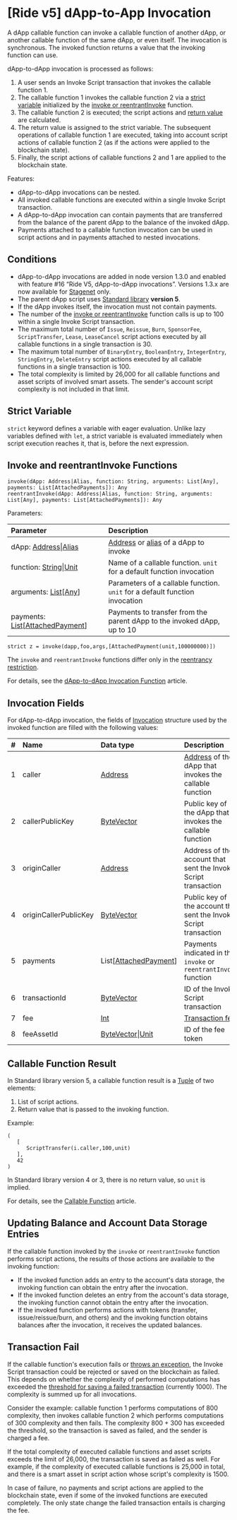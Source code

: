 # [Ride v5] dApp-to-App Invocation

A dApp callable function can invoke a callable function of another dApp, or another callable function of the same dApp, or even itself. The invocation is synchronous. The invoked function returns a value that the invoking function can use.

dApp-to-dApp invocation is processed as follows:

1. A user sends an Invoke Script transaction that invokes the callable function 1.
2. The callable function 1 invokes the callable function 2 via a [strict variable](#strict-variable) initialized by the [invoke or reentrantInvoke](#invoke) function.
3. The callable function 2 is executed; the script actions and [return value](#callable-function-result) are calculated.
4. The return value is assigned to the strict variable. The subsequent operations of callable function 1 are executed, taking into account script actions of callable function 2 (as if the actions were applied to the blockchain state).
5. Finally, the script actions of callable functions 2 and 1 are applied to the blockchain state.

Features:

* dApp-to-dApp invocations can be nested.
* All invoked callable functions are executed within a single Invoke Script transaction.
* A dApp-to-dApp invocation can contain payments that are transferred from the balance of the parent dApp to the balance of the invoked dApp.
* Payments attached to a callable function invocation can be used in script actions and in payments attached to nested invocations.

## Conditions

* dApp-to-dApp invocations are added in node version 1.3.0 and enabled with feature #16 “Ride V5, dApp-to-dApp invocations”. Versions 1.3.x are now available for [Stagenet](/en/blockchain/blockchain-network/) only.
* The parent dApp script uses [Standard library](/en/ride/script/standard-library) **version 5**.
* If the dApp invokes itself, the invocation must not contain payments.
* The number of the [invoke or reentrantInvoke](#invoke) function calls is up to 100 within a single Invoke Script transaction.
* The maximum total number of `Issue`, `Reissue`, `Burn`, `SponsorFee`, `ScriptTransfer`, `Lease`, `LeaseCancel` script actions executed by all callable functions in a single transaction is 30.
* The maximum total number of `BinaryEntry`, `BooleanEntry`, `IntegerEntry`, `StringEntry`, `DeleteEntry` script actions executed by all callable functions in a single transaction is 100.
* The total complexity is limited by 26,000 for all callable functions and asset scripts of involved smart assets. The sender's account script complexity is not included in that limit.

<!-- > Continued computations and dApp-to-dApp invocation are mutually exclusive, that is, they cannot be initiated by the same transaction.-->

## Strict Variable

`strict` keyword defines a variable with eager evaluation. Unlike lazy variables defined with `let`, a strict variable is evaluated immediately when script execution reaches it, that is, before the next expression.

## Invoke and reentrantInvoke<a id="invoke"></a> Functions

```
invoke(dApp: Address|Alias, function: String, arguments: List[Any], payments: List[AttachedPayments]): Any
reentrantInvoke(dApp: Address|Alias, function: String, arguments: List[Any], payments: List[AttachedPayments]): Any
```

Parameters:

| Parameter | Description |
| :--- | :--- |
| dApp: [Address](/en/ride/v5/structures/common-structures/address)&#124;[Alias](/en/ride/v5/structures/common-structures/alias) | [Address](/en/blockchain/account/address) or [alias](/en/blockchain/account/alias) of a dApp to invoke |
| function: [String](/en/ride/v5/data-types/string)&#124;[Unit](/en/ride/v5/data-types/unit) | Name of a callable function. `unit` for a default function invocation |
| arguments: [List](/en/ride/v5/data-types/list)[[Any](/en/ride/v5/data-types/any)] | Parameters of a callable function. `unit` for a default function invocation |
| payments: [List](/en/ride/v5/data-types/list)[[AttachedPayment](/en/ride/v5/structures/common-structures/attached-payment)] | Payments to transfer from the parent dApp to the invoked dApp, up to 10 |

```
strict z = invoke(dapp,foo,args,[AttachedPayment(unit,100000000)])
```

The `invoke` and `reentrantInvoke` functions differ only in the [reentrancy restriction](/en/ride/v5/functions/built-in-functions/dapp-to-dapp#reentrancy).

For details, see the [dApp-to-dApp Invocation Function](/en/ride/v5/functions/built-in-functions/dapp-to-dapp) article.

## Invocation Fields

For dApp-to-dApp invocation, the fields of [Invocation](/en/ride/v5/structures/common-structures/invocation) structure used by the invoked function are filled with the following values:

|   #   | Name | Data type | Description |
| :--- | :--- | :--- | :--- |
| 1 | caller | [Address](/en/ride/v5/structures/common-structures/address) | [Address](/en/blockchain/account/) of the dApp that invokes the callable function |
| 2 | callerPublicKey | [ByteVector](/en/ride/v5/data-types/byte-vector) | Public key of the dApp that invokes the callable function |
| 3 | originCaller | [Address](/en/ride/v5/structures/common-structures/address) | Address of the account that sent the Invoke Script transaction |
| 4 | originCallerPublicKey | [ByteVector](/en/ride/v5/data-types/byte-vector) | Public key of the account that sent the Invoke Script transaction |
| 5 | payments | List[[AttachedPayment](/en/ride/v5/structures/common-structures/attached-payment)] | Payments indicated in the `invoke` or `reentrantInvoke` function |
| 6 | transactionId | [ByteVector](/en/ride/v5/data-types/byte-vector) | ID of the Invoke Script transaction |
| 7 | fee | [Int](/en/ride/v5/data-types/int) | [Transaction fee](/en/blockchain/transaction/transaction-fee) |
| 8 | feeAssetId | [ByteVector](/en/ride/v5/data-types/byte-vector)&#124;[Unit](/en/ride/v5/data-types/unit) | ID of the fee token |

## Callable Function Result

In Standard library version 5, a callable function result is a [Tuple](/en/ride/v5/data-types/tuple) of two elements:

1. List of script actions.
2. Return value that is passed to the invoking function.

Example:

```
(
   [
      ScriptTransfer(i.caller,100,unit)
   ],
   42
)
```

In Standard library version 4 or 3, there is no return value, so `unit` is implied.

For details, see the [Callable Function](/en/ride/v5/functions/callable-function) article.

## Updating Balance and Account Data Storage Entries

If the callable function invoked by the `invoke` or `reentrantInvoke` function performs script actions, the results of those actions are available to the invoking function:
* If the invoked function adds an entry to the account's data storage, the invoking function can obtain the entry after the invocation.
* If the invoked function deletes an entry from the account's data storage, the invoking function cannot obtain the entry after the invocation.
* If the invoked function performs actions with tokens (transfer, issue/reissue/burn, and others) and the invoking function obtains balances after the invocation, it receives the updated balances.

## Transaction Fail

If the callable function's execution fails or [throws an exception](/en/ride/v5/functions/built-in-functions/exception-functions), the Invoke Script transaction could be rejected or saved on the blockchain as failed. This depends on whether the complexity of performed computations has exceeded the [threshold for saving a failed transaction](/en/ride/v5/limits/) (currently 1000). The complexity is summed up for all invocations.

Consider the example: callable function 1 performs computations of 800 complexity, then invokes callable function 2 which performs computations of 300 complexity and then fails. The complexity 800 + 300 has exceeded the threshold, so the transaction is saved as failed, and the sender is charged a fee.

If the total complexity of executed callable functions and asset scripts exceeds the limit of 26,000, the transaction is saved as failed as well. For example, if the complexity of executed callable functions is 25,000 in total, and there is a smart asset in script action whose script's complexity is 1500.

In case of failure, no payments and script actions are applied to the blockchain state, even if some of the invoked functions are executed completely. The only state change the failed transaction entails is charging the fee.
